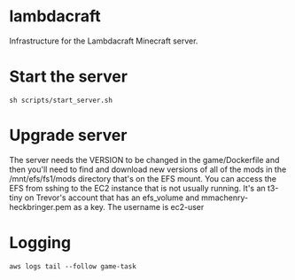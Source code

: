 # lambdacraft
Infrastructure for the Lambdacraft Minecraft server.

# Start the server

    sh scripts/start_server.sh

# Upgrade server

The server needs the VERSION to be changed in the game/Dockerfile and then
you'll need to find and download new versions of all of the mods in the
/mnt/efs/fs1/mods directory that's on the EFS mount. You can access the EFS
from sshing to the EC2 instance that is not usually running. It's an
t3-tiny on Trevor's account that has an efs_volume and
mmachenry-heckbringer.pem as a key. The username is ec2-user

# Logging

    aws logs tail --follow game-task
